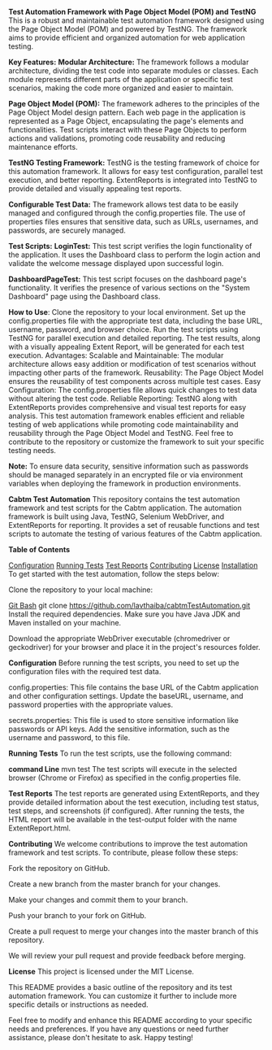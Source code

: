 **Test Automation Framework with Page Object Model (POM) and TestNG**
This is a robust and maintainable test automation framework designed using the Page Object Model (POM) and powered by TestNG. The framework aims to provide efficient and organized automation for web application testing.

**Key Features:**
**Modular Architecture:** The framework follows a modular architecture, dividing the test code into separate modules or classes. Each module represents different parts of the application or specific test scenarios, making the code more organized and easier to maintain.

**Page Object Model (POM):** The framework adheres to the principles of the Page Object Model design pattern. Each web page in the application is represented as a Page Object, encapsulating the page's elements and functionalities. Test scripts interact with these Page Objects to perform actions and validations, promoting code reusability and reducing maintenance efforts.

**TestNG Testing Framework:** TestNG is the testing framework of choice for this automation framework. It allows for easy test configuration, parallel test execution, and better reporting. ExtentReports is integrated into TestNG to provide detailed and visually appealing test reports.

**Configurable Test Data:** The framework allows test data to be easily managed and configured through the config.properties file. The use of properties files ensures that sensitive data, such as URLs, usernames, and passwords, are securely managed.

**Test Scripts:**
**LoginTest:** This test script verifies the login functionality of the application. It uses the Dashboard class to perform the login action and validate the welcome message displayed upon successful login.

**DashboardPageTest:** This test script focuses on the dashboard page's functionality. It verifies the presence of various sections on the "System Dashboard" page using the Dashboard class.

**How to Use**:
Clone the repository to your local environment.
Set up the config.properties file with the appropriate test data, including the base URL, username, password, and browser choice.
Run the test scripts using TestNG for parallel execution and detailed reporting.
The test results, along with a visually appealing Extent Report, will be generated for each test execution.
Advantages:
Scalable and Maintainable: The modular architecture allows easy addition or modification of test scenarios without impacting other parts of the framework.
Reusability: The Page Object Model ensures the reusability of test components across multiple test cases.
Easy Configuration: The config.properties file allows quick changes to test data without altering the test code.
Reliable Reporting: TestNG along with ExtentReports provides comprehensive and visual test reports for easy analysis.
This test automation framework enables efficient and reliable testing of web applications while promoting code maintainability and reusability through the Page Object Model and TestNG. Feel free to contribute to the repository or customize the framework to suit your specific testing needs.

**Note:** To ensure data security, sensitive information such as passwords should be managed separately in an encrypted file or via environment variables when deploying the framework in production environments.

**Cabtm Test Automation**
This repository contains the test automation framework and test scripts for the Cabtm application. The automation framework is built using Java, TestNG, Selenium WebDriver, and ExtentReports for reporting. It provides a set of reusable functions and test scripts to automate the testing of various features of the Cabtm application.

**Table of Contents**

[Configuration](#Configuration)
[Running Tests](#Running-Test)
[Test Reports](#Test-Reports)
[Contributing](#Contributing)
[License](#LICENSE)
[Installation](#Installation)
To get started with the test automation, follow the steps below:

Clone the repository to your local machine:

[Git Bash]([url](https://github.com/lavthaiba/cabtmTestAutomation.git))
git clone https://github.com/lavthaiba/cabtmTestAutomation.git
Install the required dependencies. Make sure you have Java JDK and Maven installed on your machine.

Download the appropriate WebDriver executable (chromedriver or geckodriver) for your browser and place it in the project's resources folder.

**Configuration**
Before running the test scripts, you need to set up the configuration files with the required test data.

config.properties: This file contains the base URL of the Cabtm application and other configuration settings. Update the baseURL, username, and password properties with the appropriate values.

secrets.properties: This file is used to store sensitive information like passwords or API keys. Add the sensitive information, such as the username and password, to this file.

**Running Tests**
To run the test scripts, use the following command:

**command Line**
mvn test
The test scripts will execute in the selected browser (Chrome or Firefox) as specified in the config.properties file.

**Test Reports**
The test reports are generated using ExtentReports, and they provide detailed information about the test execution, including test status, test steps, and screenshots (if configured). After running the tests, the HTML report will be available in the test-output folder with the name ExtentReport.html.

**Contributing**
We welcome contributions to improve the test automation framework and test scripts. To contribute, please follow these steps:

Fork the repository on GitHub.

Create a new branch from the master branch for your changes.

Make your changes and commit them to your branch.

Push your branch to your fork on GitHub.

Create a pull request to merge your changes into the master branch of this repository.

We will review your pull request and provide feedback before merging.

**License**
This project is licensed under the MIT License.

This README provides a basic outline of the repository and its test automation framework. You can customize it further to include more specific details or instructions as needed.

Feel free to modify and enhance this README according to your specific needs and preferences. If you have any questions or need further assistance, please don't hesitate to ask. Happy testing!




